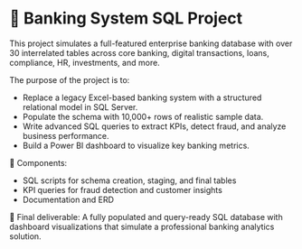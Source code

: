 
# 🏦 Banking System SQL Project

This project simulates a full-featured enterprise banking database with over 30 interrelated tables across core banking, digital transactions, loans, compliance, HR, investments, and more.

The purpose of the project is to:
- Replace a legacy Excel-based banking system with a structured relational model in SQL Server.
- Populate the schema with 10,000+ rows of realistic sample data.
- Write advanced SQL queries to extract KPIs, detect fraud, and analyze business performance.
- Build a Power BI dashboard to visualize key banking metrics.

📁 Components:
- SQL scripts for schema creation, staging, and final tables
- KPI queries for fraud detection and customer insights
- Documentation and ERD

🎯 Final deliverable: A fully populated and query-ready SQL database with dashboard visualizations that simulate a professional banking analytics solution.
